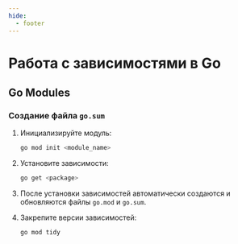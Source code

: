 ```yaml
---
hide:
  - footer
---
```

# Работа с зависимостями в Go

## Go Modules

### Создание файла `go.sum`

1. Инициализируйте модуль:
   ```sh
   go mod init <module_name>
   ```

2. Установите зависимости:
   ```sh
   go get <package>
   ```

3. После установки зависимостей автоматически создаются и обновляются файлы `go.mod` и `go.sum`.

4. Закрепите версии зависимостей:
   ```sh
   go mod tidy
   ```
